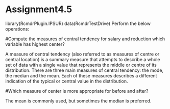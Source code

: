 # Assignment4.5

library(RcmdrPlugin.IPSUR) data(RcmdrTestDrive) Perform the below operations:

#Compute the measures of central tendency for salary and reduction which variable has highest center?

A measure of central tendency (also referred to as measures of centre or central location) is a summary measure that attempts to describe a whole set of data with a single value that represents the middle or centre of its distribution. There are three main measures of central tendency: the mode, the median and the mean. Each of these measures describes a different indication of the typical or central value in the distribution.

#Which measure of center is more appropriate for before and after?

The mean is commonly used, but sometimes the median is preferred.
